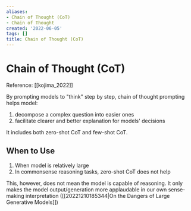 ```yaml
---
aliases:
- Chain of Thought (CoT)
- Chain of Thought
created: '2022-06-05'
tags: []
title: Chain of Thought (CoT)
---
```


# Chain of Thought (CoT)

Reference: [[kojima_2022]]

By prompting models to "think" step by step, chain of thought prompting helps model:
1. decompose a complex question into easier ones
2. facilitate clearer and better explanation for models' decisions

It includes both zero-shot CoT and few-shot CoT.

## When to Use

1. When model is relatively large
2. In commonsense reasoning tasks, zero-shot CoT does not help

This, however, does not mean the model is capable of reasoning. It only makes the model output/generation more applaudable in our own sense-making interpretation ([[20221210185344|On the Dangers of Large Generative Models]])